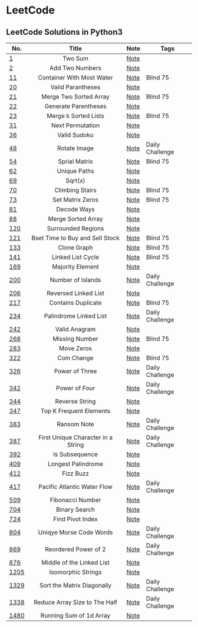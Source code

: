 # LeetCode

## LeetCode Solutions in Python3

| No. | Title | Note | Tags|
| ------------- |:-------------:| -------------| -------------|
| [1](https://leetcode.com/problems/two-sum/) | Two Sum | [Note](https://jeewonkoo.notion.site/1-Two-Sum-3b9351fdc47a4cdcafb58f5c1118017c) |  |
| [2](https://leetcode.com/problems/add-two-numbers/submissions/) | Add Two Numbers | [Note](https://jeewonkoo.notion.site/2-Add-Two-Numbers-81ef85a38abd4552a6f8a9aec541e18a) |  |
| [11](https://leetcode.com/problems/container-with-most-water/) | Container With Most Water | [Note](https://jeewonkoo.notion.site/11-Container-With-Most-Water-dcf1d37de2994e70a803800b981afcb7) | Blind 75 |
| [20](https://leetcode.com/problems/valid-parentheses/) | Valid Parantheses | [Note](https://jeewonkoo.notion.site/20-Valid-Parentheses-1f9f4a852ded49cbad09c12d18562bbd) |  |
| [21](https://leetcode.com/problems/merge-two-sorted-lists/) | Merge Two Sorted Array | [Note](https://jeewonkoo.notion.site/21-Merge-Two-Sorted-Array-5e986e3b7c754757b55c6a876424cfa6) | Blind 75 |
| [22](https://leetcode.com/problems/generate-parentheses/) | Generate Parentheses | [Note](https://jeewonkoo.notion.site/22-Generate-Parentheses-1fff66a427d74e0cba5bed6c805c18ca) |  |
| [23](https://leetcode.com/problems/merge-k-sorted-lists/) | Merge k Sorted Lists | [Note](https://jeewonkoo.notion.site/23-Merge-k-Sorted-Lists-fe2127bd23bf464b9de06bd98683c30a) | Blind 75 |
| [31](https://leetcode.com/problems/next-permutation/) | Next Permutation | [Note](https://jeewonkoo.notion.site/31-Next-Permutation-59100fe392a64dd89a76321b89275563) |  |
| [36](https://leetcode.com/problems/valid-sudoku/) | Valid Sudoku | [Note](https://jeewonkoo.notion.site/36-Valid-Sudoku-dddbad4c12a14262a1d83e8694672bf4) |  |
| [48](https://leetcode.com/problems/rotate-image/) | Rotate Image | [Note](https://jeewonkoo.notion.site/48-Rotate-Image-23aa4fb4a3784f2fbb9f13939b0f6df2) | Daily Challenge |
| [54](https://leetcode.com/problems/spiral-matrix/) | Sprial Matrix | [Note](https://jeewonkoo.notion.site/54-Spiral-Matrix-4ba62b60740548f2807ab92768eb4d20) | Blind 75 |
| [62](https://leetcode.com/problems/unique-paths/) | Unique Paths | [Note](https://jeewonkoo.notion.site/62-Unique-Paths-49da8b9632d04d28a6a4aee5b4f1e811) |  |
| [69](https://leetcode.com/problems/sqrtx/) | Sqrt(x) | [Note](https://jeewonkoo.notion.site/69-Sqrt-x-73b008e0f25f474e8df2402a15cce0b7) |  |
| [70](https://leetcode.com/problems/climbing-stairs/) | Climbing Stairs | [Note](https://jeewonkoo.notion.site/70-Climbing-Stairs-f23050190629491e9ffb3730ab274fea) | Blind 75 |
| [73](https://leetcode.com/problems/set-matrix-zeroes/) | Set Matrix Zeros | [Note](https://jeewonkoo.notion.site/73-Set-Matrix-Zeros-9151ff09549447a3ac13b1b149043f24) | Blind 75 |
| [81](https://leetcode.com/problems/decode-ways/) | Decode Ways | [Note](https://jeewonkoo.notion.site/81-Decode-Ways-b5fa802b92314d78989985227e36f92f) |  |
| [88](https://leetcode.com/problems/merge-sorted-array/) | Merge Sorted Array | [Note](https://jeewonkoo.notion.site/88-Merge-Sorted-Array-2e5663fe31d24ab99dd084e215868ea9) |  |
| [120](https://leetcode.com/problems/surrounded-regions/) | Surrounded Regions | [Note](https://jeewonkoo.notion.site/120-Surrounded-Regions-3d73564caf914beaaaff66a9fe265fc2) |  |
| [121](https://leetcode.com/problems/best-time-to-buy-and-sell-stock/) | Bset Time to Buy and Sell Stock | [Note](https://jeewonkoo.notion.site/121-Best-Time-to-Buy-and-Sell-Stock-0f5fbb3d9a7b4581b3dd220deb17bdaa) | Blind 75 |
| [133](https://leetcode.com/problems/clone-graph/) | Clone Graph | [Note](https://jeewonkoo.notion.site/133-Clone-Graph-f239349fa28b45e2a8f1ea30cff23865) | Blind 75 |
| [141](https://leetcode.com/problems/linked-list-cycle/) | Linked List Cycle | [Note](https://jeewonkoo.notion.site/141-Linked-List-Cycle-58527af5ac5348f2a28e231b75dc0c6d) | Blind 75 |
| [169](https://leetcode.com/problems/majority-element/) | Majority Element | [Note](https://jeewonkoo.notion.site/169-Majority-Element-1010a81fcc4c4cfc9458c2781b841ec6) |  |
| [200](https://leetcode.com/problems/number-of-islands/) | Number of Islands | [Note](https://jeewonkoo.notion.site/200-Number-of-Islands-9736e368173a4dceb6eccd49d0eb4525) | Daily Challenge |
| [206](https://leetcode.com/problems/reverse-linked-list/) | Reversed Linked List | [Note](https://jeewonkoo.notion.site/206-Reverse-Linked-List-5e8ea1c55c0e43dfaec6a5e874f21216) |  |
| [217](https://leetcode.com/problems/contains-duplicate/) | Contains Duplicate | [Note](https://jeewonkoo.notion.site/217-Contains-Duplicate-c099e416eebd425f89582e5e6f784570) | Blind 75 |
| [234](https://leetcode.com/problems/palindrome-linked-list/) | Palindrome Linked List | [Note](https://jeewonkoo.notion.site/234-Palindrome-Linked-List-57f6ca58e1a44def8053df0da309bbb5) | Daily Challenge |
| [242](https://leetcode.com/problems/valid-anagram/) | Valid Anagram | [Note](https://jeewonkoo.notion.site/242-Valid-Anagram-c336fc2d6b2d4ca98e542c5ed99146c1) |  |
| [268](https://leetcode.com/problems/missing-number/) | Missing Number | [Note](https://jeewonkoo.notion.site/268-Missing-Number-3d777f86631f493e8f69a337a2df3683) | Blind 75 |
| [283](https://leetcode.com/problems/move-zeroes/) | Move Zeros | [Note](https://jeewonkoo.notion.site/268-Missing-Number-3d777f86631f493e8f69a337a2df3683) |  |
| [322](https://leetcode.com/problems/coin-change/) | Coin Change | [Note](https://jeewonkoo.notion.site/332-Coin-Change-f038e00cb0e04ebb9963135895706a3a) | Blind 75 |
| [326](https://leetcode.com/problems/power-of-three/) | Power of Three | [Note](https://jeewonkoo.notion.site/326-Power-of-Three-4f53b265c24b4e8f8ff226a8a894c7b1) | Daily Challenge |
| [342](https://leetcode.com/problems/power-of-four/) | Power of Four | [Note](https://jeewonkoo.notion.site/342-Power-of-Four-d28b97a0c740495c96508e13ae054875) | Daily Challenge |
| [344](https://leetcode.com/problems/reverse-string/) | Reverse String | [Note](https://jeewonkoo.notion.site/344-Reverse-String-650a481e345141d393d8e3ec2fa1b5a2) |  |
| [347](https://leetcode.com/problems/top-k-frequent-elements/) | Top K Frequent Elements | [Note](https://jeewonkoo.notion.site/347-Top-K-Frequent-Elements-4ba4b752b29d42b598e25d3856399789) |  |
| [383](https://leetcode.com/problems/ransom-note/) | Ransom Note | [Note](https://jeewonkoo.notion.site/383-Ransom-Note-d8fffe490179420994eff63402f69037) | Daily Challenge |
| [387](https://leetcode.com/problems/first-unique-character-in-a-string/) | First Unique Character in a String | [Note](https://jeewonkoo.notion.site/387-First-Unique-Character-in-a-String-61a7a426fa894bbca4c1d4dc130d9050) | Daily Challenge |
| [392](https://leetcode.com/problems/is-subsequence/) | Is Subsequence | [Note](https://jeewonkoo.notion.site/395-Is-Subsequence-4ffb4a9b8598436bb948a11647744657) |  |
| [409](https://leetcode.com/problems/longest-palindrome/) | Longest Palindrome | [Note](https://jeewonkoo.notion.site/409-Longest-Palindrome-699c9ee11b6542f48b6c19982beeb042) |  |
| [412](https://leetcode.com/problems/fizz-buzz/) | Fizz Buzz | [Note](https://jeewonkoo.notion.site/412-FizzBuzz-7b3f1b7cfd344dbfafd1fc0c192d603d) |  |
| [417](https://leetcode.com/problems/pacific-atlantic-water-flow/) | Pacific Atlantic Water Flow | [Note](https://jeewonkoo.notion.site/417-Pacific-Atlantic-Water-Flow-7e9425c0a4354c39b6df6696c7ad38d4) | Daily Challenge |
| [509](https://leetcode.com/problems/fibonacci-number/) | Fibonacci Number | [Note](https://jeewonkoo.notion.site/509-Fibonacci-Number-5c47c23c85ec43b8bf3e2b12666217b2) |  |
| [704](https://leetcode.com/problems/binary-search/) | Binary Search | [Note](https://jeewonkoo.notion.site/704-Binary-Search-f069528536fa4aad83fb016f1fdcfd46) |  |
| [724](https://leetcode.com/problems/find-pivot-index/) | Find Pivot Index | [Note](https://jeewonkoo.notion.site/724-Find-Pivot-Index-316ee06a396f4f20a8c25b20592575be) |  |
| [804](https://leetcode.com/problems/unique-morse-code-words/) | Uniqye Morse Code Words | [Note](https://jeewonkoo.notion.site/804-Unique-Morse-Code-Words-8a64daa11ca14273b97ecedee712a139) | Daily Challenge |
| [869](https://leetcode.com/problems/reordered-power-of-2/) | Reordered Power of 2 | [Note](https://jeewonkoo.notion.site/869-Reordered-Power-of-2-84f9a41c166943f28c10f15ee5e6dae2) | Daily Challenge |
| [876](https://leetcode.com/problems/middle-of-the-linked-list/) | Middle of the Linked List | [Note](https://jeewonkoo.notion.site/876-Middle-of-the-Linked-List-6ec381c712244b73af94cb6c2c6db6f5) |  |
| [1205](https://leetcode.com/problems/isomorphic-strings/) | Isomorphic Strings | [Note](https://jeewonkoo.notion.site/1205-Isomorphic-Strings-916e0d4a58b147de82907cc736d5ba8c) |  |
| [1329](https://leetcode.com/problems/sort-the-matrix-diagonally/) | Sort the Matrix Diagonally | [Note](https://jeewonkoo.notion.site/1329-Sort-the-Matrix-Diagonally-d58ec31f1f644cf2a4ee28f8068e5073) | Daily Challenge |
| [1338](https://leetcode.com/problems/reduce-array-size-to-the-half/) | Reduce Array Size to The Half | [Note](https://jeewonkoo.notion.site/1338-Reduce-Array-Size-to-The-Half-b8b88a36216d47c8b15d3468e767dae4) | Daily Challenge |
| [1480](https://leetcode.com/problems/running-sum-of-1d-array/) | Running Sum of 1d Array | [Note](https://jeewonkoo.notion.site/1480-Running-Sum-of-1d-Array-c14b3ed7ac524c75854bb3e27505d798) |  |